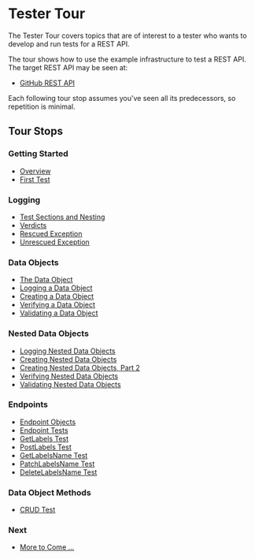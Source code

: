 # Tester Tour

The Tester Tour covers topics that are of interest to a tester who wants to develop and run tests for a REST API.

The tour shows how to use the example infrastructure to test a REST API.  The target REST API may be seen at:

- [GitHub REST API](https://developer.github.com/v3/)

Each following tour stop assumes you've seen all its predecessors, so repetition is minimal.

## Tour Stops

### Getting Started
- [Overview](./tester_tour/md_files/Overview.md/#overview)
- [First Test](./tester_tour/md_files/First.md/#first-test)
### Logging
- [Test Sections and Nesting](./tester_tour/md_files/Sections.md/#test-sections-and-nesting)
- [Verdicts](./tester_tour/md_files/Verdicts.md/#verdicts)
- [Rescued Exception](./tester_tour/md_files/RescuedException.md/#rescued-exception)
- [Unrescued Exception](./tester_tour/md_files/UnrescuedException.md/#unrescued-exception)
### Data Objects
- [The Data Object](./tester_tour/md_files/DataObjects.md/#the-data-object)
- [Logging a Data Object](./tester_tour/md_files/FlatDataLog.md/#logging-a-data-object)
- [Creating a Data Object](./tester_tour/md_files/FlatDataNew.md/#creating-a-data-object)
- [Verifying a Data Object](./tester_tour/md_files/FlatDataEqual.md/#verifying-a-data-object)
- [Validating a Data Object](./tester_tour/md_files/FlatDataValid.md/#validating-a-data-object)
### Nested Data Objects
- [Logging Nested Data Objects](./tester_tour/md_files/NestedDataLog.md/#logging-nested-data-objects)
- [Creating Nested Data Objects](./tester_tour/md_files/NestedDataNew.md/#creating-nested-data-objects)
- [Creating Nested Data Objects, Part 2](./tester_tour/md_files/NestedDataNew2.md/#creating-nested-data-objects-part-2)
- [Verifying Nested Data Objects](./tester_tour/md_files/NestedDataEqual.md/#verifying-nested-data-objects)
- [Validating Nested Data Objects](./tester_tour/md_files/NestedDataValid.md/#validating-nested-data-objects)
### Endpoints
- [Endpoint Objects](./tester_tour/md_files/EndpointObjects.md/#endpoint-objects)
- [Endpoint Tests](./tester_tour/md_files/EndpointTests.md/#endpoint-tests)
- [GetLabels Test](./tester_tour/md_files/GetLabels.md/#getlabels-test)
- [PostLabels Test](./tester_tour/md_files/PostLabels.md/#postlabels-test)
- [GetLabelsName Test](./tester_tour/md_files/GetLabelsName.md/#getlabelsname-test)
- [PatchLabelsName Test](./tester_tour/md_files/PatchLabelsName.md/#patchlabelsname-test)
- [DeleteLabelsName Test](./tester_tour/md_files/DeleteLabelsName.md/#deletelabelsname-test)
### Data Object Methods
- [CRUD Test](./tester_tour/md_files/Crud.md/#crud-test)
### Next
- [More to Come ...](./tester_tour/md_files/MoreToCome.md/#more-to-come-)
